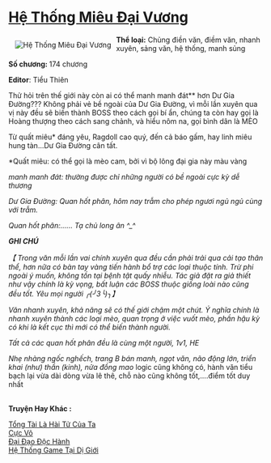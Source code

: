 <a href="https://utruyen.com/he-thong-mieu-dai-vuong/24635/" title="Hệ Thống Miêu Đại Vương"><h1>Hệ Thống Miêu Đại Vương</h1></a><div style="display:table"><img align="right" style="float: left; padding: 10px;" src="https://utruyen.com/images/story/200x260/he-thong-mieu-dai-vuong.jpg" alt="Hệ Thống Miêu Đại Vương"><b>Thể loại:</b> Chủng điền văn, điềm văn, nhanh xuyên, sảng văn, hệ thống, manh sủng<p></p><b>Số chương: </b>174 chương<p></p><b>Editor</b>: Tiểu Thiên<p></p>Thử hỏi trên thế giới này còn ai có thể manh manh đát** hơn Dư Gia Đường??? Không phải vẻ bề ngoài của Dư Gia Đường, vì mỗi lần xuyên qua vị này đều sẽ biến thành BOSS theo cách gọi bí ẩn, chúng ta còn hay gọi là Hoàng thượng theo cách sang chảnh, và hiểu nôm na, gọi bình dân là MÈO<p></p>Từ quất miêu* đáng yêu, Ragdoll cao quý, đến cả báo gấm, hay linh miêu hung tàn...Dư Gia Đường cân tất.<p></p>*Quất miêu: có thể gọi là mèo cam, bởi vì bộ lông đại gia này màu vàng<p></p>**manh manh đát: thường được chỉ những người có bề ngoài cực kỳ dễ thương<p></p>Dư Gia Đường: Quan hốt phân, hôm nay trẫm cho phép ngươi ngủ ngủ cùng với trẫm.<p></p>Quan hốt phân:...... Tạ chủ long ân ^_^<p></p><b>GHI CHÚ</b><p></p>【 Trong văn mỗi lần vai chính xuyên qua đều cần phải trải qua cải tạo thân thể, hơn nữa có bàn tay vàng tiến hành bổ trợ các loại thuộc tính. Trừ phi ngoài ý muốn, không tồn tại bệnh tật quấy nhiễu. Tác giả đặt ra giả thiết như vậy chính là kỳ vọng, bất luận các BOSS thuộc giống loài nào cũng đều tốt. Yêu mọi người ╭(╯3╰)╮】<p></p>Văn nhanh xuyên, khả năng sẽ có thế giới chậm một chút. Ý nghĩa chính là nhanh xuyên thành các loại mèo, quan trọng ở việc vuốt mèo, phần hậu kỳ có khi là kết cục thì mới có thể biến thành người.<p></p>Tất cả các quan hốt phân đều là cùng một người, 1v1, HE<p></p>Nhẹ nhàng ngốc nghếch, trang B* bán manh, ngọt văn, não động lớn, triển khai (như) thần (kinh), nửa đồng mao* logic cũng không có, hành văn tiểu bạch lại vừa dài dòng vừa lê thê, chỗ nào cũng không tốt,....điểm tốt duy nhất</div><p><br><b>Truyện Hay Khác :</b></p><a href="https://utruyen.com/tong-tai-la-hai-tu-cua-ta/25015/" alt="Tổng Tài Là Hài Tử Của Ta">Tổng Tài Là Hài Tử Của Ta</a><br/><a href="https://truyenngontinhay.wordpress.com/2019/10/03/cuc-vo/" alt="Cực Võ">Cực Võ</a><br/><a href="https://truyenhot2020.wordpress.com/2019/12/11/dai-dao-doc-hanh/" alt="Đại Đạo Độc Hành">Đại Đạo Độc Hành</a><br/><a href="https://github.com/quanluxury/truyenhot/tree/master/truyenhay/17260/" alt="Hệ Thống Game Tại Dị Giới">Hệ Thống Game Tại Dị Giới</a><br/>